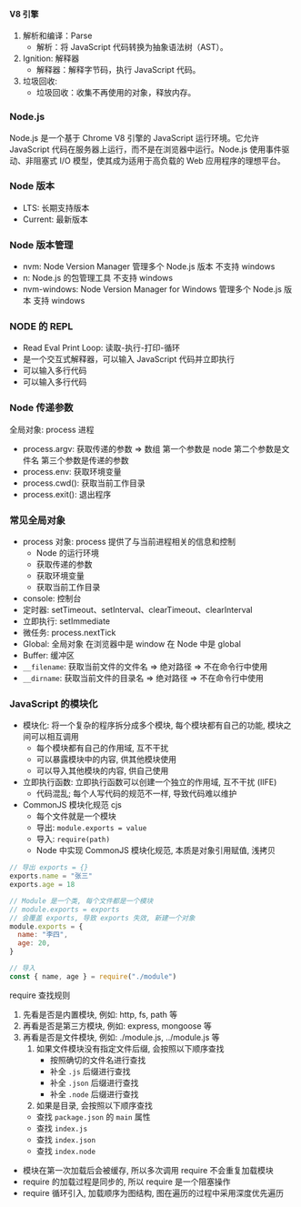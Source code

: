 #### V8 引擎

1. 解析和编译：Parse
   - 解析：将 JavaScript 代码转换为抽象语法树（AST）。
2. Ignition: 解释器
   - 解释器：解释字节码，执行 JavaScript 代码。
3. 垃圾回收:
   - 垃圾回收：收集不再使用的对象，释放内存。

### Node.js

Node.js 是一个基于 Chrome V8 引擎的 JavaScript 运行环境。它允许 JavaScript 代码在服务器上运行，而不是在浏览器中运行。Node.js 使用事件驱动、非阻塞式 I/O 模型，使其成为适用于高负载的 Web 应用程序的理想平台。

### Node 版本

- LTS: 长期支持版本
- Current: 最新版本

### Node 版本管理

- nvm: Node Version Manager 管理多个 Node.js 版本 不支持 windows
- n: Node.js 的包管理工具 不支持 windows
- nvm-windows: Node Version Manager for Windows 管理多个 Node.js 版本 支持 windows

### NODE 的 REPL

- Read Eval Print Loop: 读取-执行-打印-循环
- 是一个交互式解释器，可以输入 JavaScript 代码并立即执行
- 可以输入多行代码
- 可以输入多行代码

### Node 传递参数

全局对象: process 进程

- process.argv: 获取传递的参数 => 数组 第一个参数是 node 第二个参数是文件名 第三个参数是传递的参数
- process.env: 获取环境变量
- process.cwd(): 获取当前工作目录
- process.exit(): 退出程序

### 常见全局对象

- process 对象: process 提供了与当前进程相关的信息和控制
  - Node 的运行环境
  - 获取传递的参数
  - 获取环境变量
  - 获取当前工作目录
- console: 控制台
- 定时器: setTimeout、setInterval、clearTimeout、clearInterval
- 立即执行: setImmediate
- 微任务: process.nextTick
- Global: 全局对象 在浏览器中是 window 在 Node 中是 global
- Buffer: 缓冲区
- `__filename`: 获取当前文件的文件名 => 绝对路径 => 不在命令行中使用
- `__dirname`: 获取当前文件的目录名 => 绝对路径 => 不在命令行中使用

### JavaScript 的模块化

- 模块化: 将一个复杂的程序拆分成多个模块, 每个模块都有自己的功能, 模块之间可以相互调用
  - 每个模块都有自己的作用域, 互不干扰
  - 可以暴露模块中的内容, 供其他模块使用
  - 可以导入其他模块的内容, 供自己使用
- 立即执行函数: 立即执行函数可以创建一个独立的作用域, 互不干扰 (IIFE)
  - 代码混乱; 每个人写代码的规范不一样, 导致代码难以维护
- CommonJS 模块化规范 cjs
  - 每个文件就是一个模块
  - 导出: `module.exports = value`
  - 导入: `require(path)`
  - Node 中实现 CommonJS 模块化规范, 本质是对象引用赋值, 浅拷贝

```js
// 导出 exports = {}
exports.name = "张三"
exports.age = 18

// Module 是一个类, 每个文件都是一个模块
// module.exports = exports
// 会覆盖 exports, 导致 exports 失效, 新建一个对象
module.exports = {
  name: "李四",
  age: 20,
}

// 导入
const { name, age } = require("./module")
```

require 查找规则

1. 先看是否是内置模块, 例如: http, fs, path 等
2. 再看是否是第三方模块, 例如: express, mongoose 等
3. 再看是否是文件模块, 例如: ./module.js, ../module.js 等
   1. 如果文件模块没有指定文件后缀, 会按照以下顺序查找
      - 按照确切的文件名进行查找
      - 补全 `.js` 后缀进行查找
      - 补全 `.json` 后缀进行查找
      - 补全 `.node` 后缀进行查找
   2. 如果是目录, 会按照以下顺序查找
   - 查找 `package.json` 的 `main` 属性
   - 查找 `index.js`
   - 查找 `index.json`
   - 查找 `index.node`

- 模块在第一次加载后会被缓存, 所以多次调用 require 不会重复加载模块
- require 的加载过程是同步的, 所以 require 是一个阻塞操作
- require 循环引入, 加载顺序为图结构, 图在遍历的过程中采用深度优先遍历
